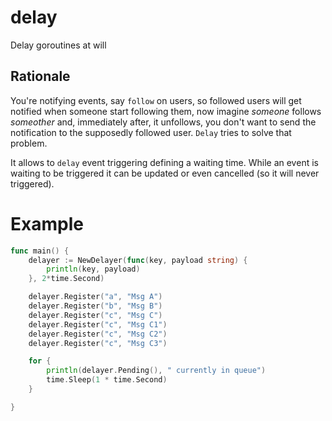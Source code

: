 delay
=====

Delay goroutines at will

Rationale
---
You're notifying events, say `follow` on users, so followed users will get
notified when someone start following them, now imagine _someone_ follows
_someother_ and, immediately after, it unfollows, you don't want to send the
notification to the supposedly followed user.
`Delay` tries to solve that problem.

It allows to `delay` event triggering defining a waiting time.
While an event is waiting to be triggered it can be updated or even cancelled
(so it will never triggered).

Example
=====

```go
func main() {
	delayer := NewDelayer(func(key, payload string) {
		println(key, payload)
	}, 2*time.Second)

	delayer.Register("a", "Msg A")
	delayer.Register("b", "Msg B")
	delayer.Register("c", "Msg C")
	delayer.Register("c", "Msg C1")
	delayer.Register("c", "Msg C2")
	delayer.Register("c", "Msg C3")

	for {
		println(delayer.Pending(), " currently in queue")
		time.Sleep(1 * time.Second)
	}

}
```
